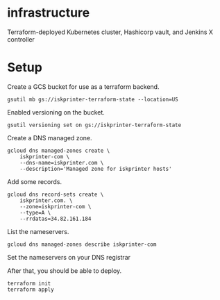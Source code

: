 # infrastructure
Terraform-deployed Kubernetes cluster, Hashicorp vault, and Jenkins X controller

# Setup

Create a GCS bucket for use as a terraform backend.
```
gsutil mb gs://iskprinter-terraform-state --location=US
```

Enabled versioning on the bucket.
```
gsutil versioning set on gs://iskprinter-terraform-state
```

Create a DNS managed zone.
```
gcloud dns managed-zones create \
    iskprinter-com \
    --dns-name=iskprinter.com \
    --description='Managed zone for iskprinter hosts'
```

Add some records.
```
gcloud dns record-sets create \
    iskprinter.com. \
    --zone=iskprinter-com \
    --type=A \
    --rrdatas=34.82.161.184
```

List the nameservers.
```
gcloud dns managed-zones describe iskprinter-com
```

Set the nameservers on your DNS registrar

After that, you should be able to deploy.
```
terraform init
terraform apply
```
